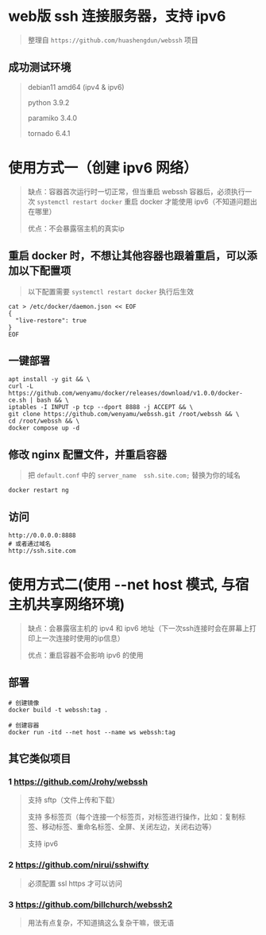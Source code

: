 # web版 ssh 连接服务器，支持 ipv6
> 整理自 `https://github.com/huashengdun/webssh` 项目

## 成功测试环境
> debian11 amd64 (ipv4 & ipv6)
> 
> python 3.9.2
> 
> paramiko 3.4.0
> 
> tornado 6.4.1

# 使用方式一（创建 ipv6 网络）
> 缺点：容器首次运行时一切正常，但当重启 webssh 容器后，必须执行一次 `systemctl restart docker` 重启 docker 才能使用 ipv6（不知道问题出在哪里）
>
> 优点：不会暴露宿主机的真实ip

## 重启 docker 时，不想让其他容器也跟着重启，可以添加以下配置项
> 以下配置需要 `systemctl restart docker` 执行后生效
```
cat > /etc/docker/daemon.json << EOF
{
  "live-restore": true
}
EOF
```

## 一键部署
```
apt install -y git && \
curl -L https://github.com/wenyamu/docker/releases/download/v1.0.0/docker-ce.sh | bash && \
iptables -I INPUT -p tcp --dport 8888 -j ACCEPT && \
git clone https://github.com/wenyamu/webssh.git /root/webssh && \
cd /root/webssh && \
docker compose up -d
```

## 修改 nginx 配置文件，并重启容器
> 把 `default.conf` 中的 `server_name  ssh.site.com;` 替换为你的域名
```
docker restart ng
```

## 访问
```
http://0.0.0.0:8888
# 或者通过域名
http://ssh.site.com
```

# 使用方式二(使用 --net host 模式, 与宿主机共享网络环境)

> 缺点：会暴露宿主机的 ipv4 和 ipv6 地址（下一次ssh连接时会在屏幕上打印上一次连接时使用的ip信息）
>
> 优点：重启容器不会影响 ipv6 的使用

## 部署
```
# 创建镜像
docker build -t webssh:tag .

# 创建容器
docker run -itd --net host --name ws webssh:tag
```

## 其它类似项目
### 1 https://github.com/Jrohy/webssh
> 支持 sftp（文件上传和下载）
> 
> 支持 多标签页（每个连接一个标签页，对标签进行操作，比如：复制标签、移动标签、重命名标签、全屏、关闭左边，关闭右边等）
> 
> 支持 ipv6

### 2 https://github.com/nirui/sshwifty
> 必须配置 ssl https 才可以访问

### 3 https://github.com/billchurch/webssh2
> 用法有点复杂，不知道搞这么复杂干嘛，很无语
